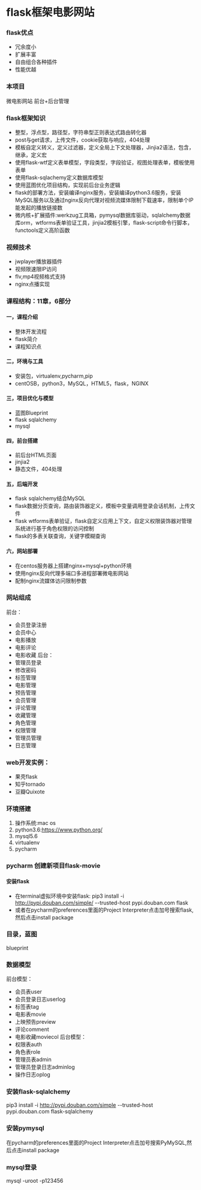 # flask框架电影网站
### flask优点
- 冗余度小
- 扩展丰富
- 自由组合各种插件
- 性能优越

### 本项目
微电影网站
前台+后台管理

### flask框架知识
- 整型，浮点型，路径型，字符串型正则表达式路由转化器
- post与get请求，上传文件，cookie获取与响应，404处理
- 模板自定义转义，定义过滤器，定义全局上下文处理器，Jinjia2语法，包含，继承，定义宏
- 使用flask-wtf定义表单模型，字段类型，字段验证，视图处理表单，模板使用表单
- 使用flask-sqlachemy定义数据库模型
- 使用蓝图优化项目结构，实现前后台业务逻辑
- flask的部署方法，安装编译nginx服务，安装编译python3.6服务，安装MySQL服务以及通过nginx反向代理对视频流媒体限制下载速率，限制单个IP能发起的播放链接数
- 微内核+扩展插件:werkzug工具箱，pymysql数据库驱动，sqlalchemy数据库orm，wtforms表单验证工具，jinjia2模板引擎，flask-script命令行脚本，functools定义高阶函数

### 视频技术
- jwplayer播放器插件
- 视频限速限IP访问
- flv,mp4视频格式支持
- nginx点播实现

### 课程结构：11章，6部分
#### 一，课程介绍
- 整体开发流程
- flask简介
- 课程知识点

#### 二，环境与工具
- 安装包，virtualenv,pycharm,pip
- centOSB，python3，MySQL，HTML5，flask，NGINX

#### 三，项目优化与模型
- 蓝图Blueprint
- flask sqlalchemy
- mysql 

#### 四，前台搭建
- 前后台HTML页面
- jinjia2
- 静态文件，404处理

#### 五，后端开发
- flask sqlalchemy结合MySQL
- flask数据分页查询，路由装饰器定义，模板中变量调用登录会话机制，上传文件
- flask wtforms表单验证，flask自定义应用上下文，自定义权限装饰器对管理系统进行基于角色权限的访问控制
- flask的多表关联查询，关键字模糊查询

#### 六，网站部署
- 在centos服务器上搭建nginx+mysql+python环境
- 使用nginx反向代理多端口多进程部署微电影网站
- 配制nginx流媒体访问限制参数

### 网站组成
前台：
- 会员登录注册
- 会员中心
- 电影播放
- 电影评论
- 电影收藏
后台：
- 管理员登录
- 修改密码
- 标签管理
- 电影管理
- 预告管理
- 会员管理
- 评论管理
- 收藏管理
- 角色管理
- 权限管理
- 管理员管理
- 日志管理

### web开发实例：
- 果壳flask
- 知乎tornado
- 豆瓣Quixote

### 环境搭建
1. 操作系统:mac os
2. python3.6:https://www.python.org/
3. mysql5.6
4. virtualenv
5. pycharm

### pycharm 创建新项目flask-movie
#### 安装flask
- 在terminal虚拟环境中安装flask:
pip3 install -i http://pypi.douban.com/simple/ --trusted-host pypi.douban.com flask
- 或者在pycharm的preferences里面的Project Interpreter点击加号搜索flask,然后点击install package

### 目录，蓝图
blueprint

### 数据模型
前台模型：

- 会员表user
- 会员登录日志userlog
- 标签表tag
- 电影表movie
- 上映预告preview
- 评论comment
- 电影收藏moviecol
后台模型：
- 权限表auth
- 角色表role
- 管理员表admin
- 管理员登录日志adminlog
- 操作日志oplog

### 安装flask-sqlalchemy
pip3 install -i http://pypi.douban.com/simple --trusted-host pypi.douban.com flask-sqlalchemy

### 安装pymysql
在pycharm的preferences里面的Project Interpreter点击加号搜索PyMySQL,然后点击install package
### mysql登录
mysql -uroot -p123456




















 